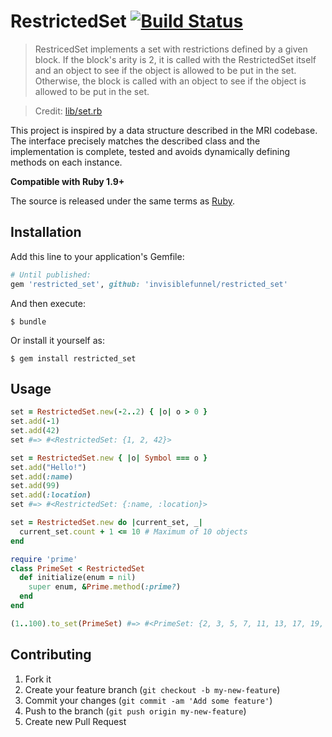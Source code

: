 # RestrictedSet [![Build Status](https://travis-ci.org/invisiblefunnel/restricted_set.png?branch=master)](https://travis-ci.org/invisiblefunnel/restricted_set)

> RestricedSet implements a set with restrictions defined by a given block. If the block's arity is 2, it is called with the RestrictedSet itself and an object to see if the object is allowed to be put in the set. Otherwise, the block is called with an object to see if the object is allowed to be put in the set.

> Credit: [lib/set.rb][ruby-restricted-set]

This project is inspired by a data structure described in the MRI codebase. The interface precisely matches the described class and the implementation is complete, tested and avoids dynamically defining methods on each instance.

**Compatible with Ruby 1.9+**

The source is released under the same terms as [Ruby][ruby-license].

## Installation

Add this line to your application's Gemfile:

```ruby
# Until published:
gem 'restricted_set', github: 'invisiblefunnel/restricted_set'
```

And then execute:

```console
$ bundle
```

Or install it yourself as:

```console
$ gem install restricted_set
```

## Usage

```ruby
set = RestrictedSet.new(-2..2) { |o| o > 0 }
set.add(-1)
set.add(42)
set #=> #<RestrictedSet: {1, 2, 42}>
```

```ruby
set = RestrictedSet.new { |o| Symbol === o }
set.add("Hello!")
set.add(:name)
set.add(99)
set.add(:location)
set #=> #<RestrictedSet: {:name, :location}>
```

```ruby
set = RestrictedSet.new do |current_set, _|
  current_set.count + 1 <= 10 # Maximum of 10 objects
end
```

```ruby
require 'prime'
class PrimeSet < RestrictedSet
  def initialize(enum = nil)
    super enum, &Prime.method(:prime?)
  end
end

(1..100).to_set(PrimeSet) #=> #<PrimeSet: {2, 3, 5, 7, 11, 13, 17, 19, ...}>
```

## Contributing

1. Fork it
2. Create your feature branch (`git checkout -b my-new-feature`)
3. Commit your changes (`git commit -am 'Add some feature'`)
4. Push to the branch (`git push origin my-new-feature`)
5. Create new Pull Request

[ruby-restricted-set]: https://github.com/ruby/ruby/blob/v2_0_0_247/lib/set.rb#L640-L665
[ruby-license]: https://www.ruby-lang.org/en/about/license.txt
